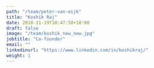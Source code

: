 ```yaml
---
path: "/team/peter-van-eijk"
title: "Koshik Raj"
date: 2018-11-19T10:47:58+10:00
draft: false
image: "/team/koshik_new_new.jpg"
jobtitle: "Co-founder"
email: ""
linkedinurl: "https://www.linkedin.com/in/koshikraj/"
weight: 1
---
```


<!-- Lorem ipsum dolor sit amet, consectetur adipiscing elit, sed do eiusmod tempor incididunt ut labore et dolore magna aliqua. Ut enim ad minim veniam, quis nostrud exercitation ullamco laboris nisi ut aliquip ex ea commodo consequat.

Duis aute irure dolor in reprehenderit in voluptate velit esse cillum dolore eu fugiat nulla pariatur. Excepteur sint occaecat cupidatat non proident, sunt in culpa qui officia deserunt mollit anim id est laborum. -->
